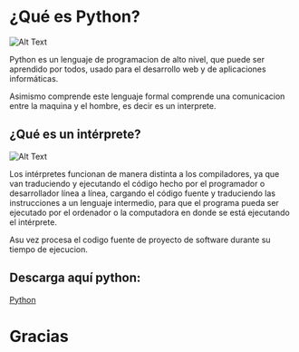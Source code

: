 # ¿Qué es Python?

![Alt Text](https://upload.wikimedia.org/wikipedia/commons/thumb/c/c3/Python-logo-notext.svg/800px-Python-logo-notext.svg.png)

Python es un lenguaje de programacion de alto nivel, que puede ser aprendido por todos, usado para el desarrollo web  y de aplicaciones informáticas.

Asimismo comprende este lenguaje formal comprende una comunicacion entre la maquina y el hombre, es decir es un interprete.

## ¿Qué es un intérprete? 

![Alt Text](https://www.cursosaula21.com/wp-content/uploads/2020/10/c%C3%B3mo-se-programa-en-python.png)

Los intérpretes funcionan de manera distinta a los compiladores, ya que van traduciendo y ejecutando el código hecho por el programador o desarrollador línea a línea, cargando el código fuente y traduciendo las instrucciones a un lenguaje intermedio, para que el programa pueda ser ejecutado por el ordenador o la computadora en donde se está ejecutando el intérprete.

Asu vez procesa el codigo fuente de proyecto de software durante su tiempo de ejecucion.

## Descarga aquí python: 
[Python](https://www.python.org/downloads/)

# Gracias

